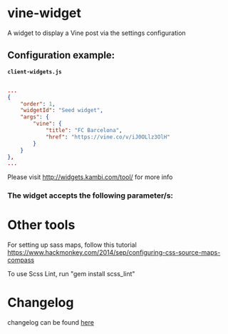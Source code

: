 # vine-widget

A widget to display a Vine post via the settings configuration

## Configuration example:

__`client-widgets.js`__

```json

...
{
    "order": 1,
    "widgetId": "Seed widget",
    "args": {
        "vine": {
            "title": "FC Barcelona",
            "href": "https://vine.co/v/iJ0OLlz3OlH"
        }
    }
},
...

```

Please visit http://widgets.kambi.com/tool/ for more info

### The widget accepts the following parameter/s:

# Other tools

For setting up sass maps, follow this tutorial https://www.hackmonkey.com/2014/sep/configuring-css-source-maps-compass

To use Scss Lint, run "gem install scss_lint"

# Changelog

changelog can be found [here](CHANGELOG.md)
